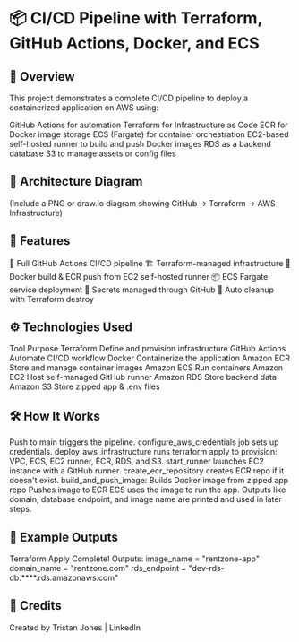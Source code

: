# 📦 CI/CD Pipeline with Terraform, GitHub Actions, Docker, and ECS
## 🧠 Overview

This project demonstrates a complete CI/CD pipeline to deploy a containerized application on AWS using:

GitHub Actions for automation
Terraform for Infrastructure as Code
ECR for Docker image storage
ECS (Fargate) for container orchestration
EC2-based self-hosted runner to build and push Docker images
RDS as a backend database
S3 to manage assets or config files
## 📐 Architecture Diagram
(Include a PNG or draw.io diagram showing GitHub → Terraform → AWS Infrastructure)

## 🚀 Features
🔁 Full GitHub Actions CI/CD pipeline
🏗️ Terraform-managed infrastructure
🐳 Docker build & ECR push from EC2 self-hosted runner
📦 ECS Fargate service deployment
🔐 Secrets managed through GitHub
🧹 Auto cleanup with Terraform destroy
## ⚙️ Technologies Used
Tool	Purpose
Terraform	Define and provision infrastructure
GitHub Actions	Automate CI/CD workflow
Docker	Containerize the application
Amazon ECR	Store and manage container images
Amazon ECS	Run containers
Amazon EC2	Host self-managed GitHub runner
Amazon RDS	Store backend data
Amazon S3	Store zipped app & .env files
## 🛠️ How It Works
Push to main triggers the pipeline.
configure_aws_credentials job sets up credentials.
deploy_aws_infrastructure runs terraform apply to provision:
VPC, ECS, EC2 runner, ECR, RDS, and S3.
start_runner launches EC2 instance with a GitHub runner.
create_ecr_repository creates ECR repo if it doesn't exist.
build_and_push_image:
Builds Docker image from zipped app repo
Pushes image to ECR
ECS uses the image to run the app.
Outputs like domain, database endpoint, and image name are printed and used in later steps.
## 🧪 Example Outputs
Terraform Apply Complete!
Outputs:
image_name = "rentzone-app"
domain_name = "rentzone.com"
rds_endpoint = "dev-rds-db.****.rds.amazonaws.com"


## 💬 Credits
Created by Tristan Jones | LinkedIn

